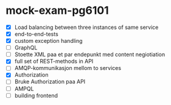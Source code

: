 # mock-exam-pg6101


 
- [X] Load balancing between three instances of same service
- [X] end-to-end-tests
- [X] custom exception handling 
- [ ] GraphQL 
- [ ] Stoette XML paa et par endepunkt med content negiotiation
- [X] full set of REST-methods in API
- [ ] AMQP-kommunikasjon mellom to services 
- [X] Authorization
- [ ] Bruke Authorization paa API 
- [ ] AMPQL 
- [ ] building frontend 
